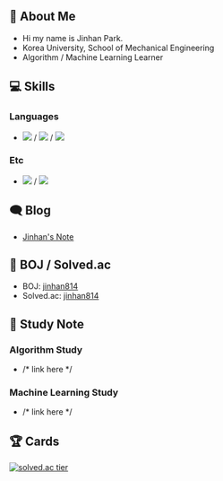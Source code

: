 ## 👋 About Me

- Hi my name is Jinhan Park.
- Korea University, School of Mechanical Engineering
- Algorithm / Machine Learning Learner

## 💻 Skills

### Languages
- <img src="https://img.shields.io/badge/C-172B4D?style=flat-square&logo=C&logoColor=white"/> / <img src="https://img.shields.io/badge/C++-1E88E5?style=flat-square&logo=C%2B%2B&logoColor=white"/> / <img src="https://img.shields.io/badge/Python-3766AB?style=flat-square&logo=Python&logoColor=white"/>

### Etc
- <img src="https://img.shields.io/badge/Git-F05032?style=flat-square&logo=Git&logoColor=white"/> / <img src="https://user-images.githubusercontent.com/20767253/66050183-594bef00-e54a-11e9-9ad2-21a60640a624.png/Git-F05032?style=flat-square&logo=Git&logoColor=white"/>

## 🗨 Blog

- [Jinhan's Note](https://blog.naver.com/jinhan814)

## 📃 BOJ / Solved.ac

- BOJ: [jinhan814](https://www.acmicpc.net/user/jinhan814)
- Solved.ac: [jinhan814](https://solved.ac/profile/jinhan814)

## 📁 Study Note

### Algorithm Study

- /* link here */

### Machine Learning Study

- /* link here */

## 🏆 Cards

[![solved.ac tier](http://mazassumnida.wtf/api/v2/generate_badge?boj=jinhan814)](https://solved.ac/jinhan814)
